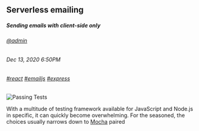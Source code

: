 ## Serverless emailing
##### *Sending emails with client-side only*
###### [@admin](/whoami)
###### Dec 13, 2020 6:50PM
###### [#react]() [#emailjs]() [#express]()

![Passing Tests](/images/blog/10001/10001.png)

With a multitude of testing framework available for JavaScript and Node.js in specific, it can quickly become overwhelming. For the seasoned, the choices usually narrows down to [Mocha](https://mochajs.org/) paired
